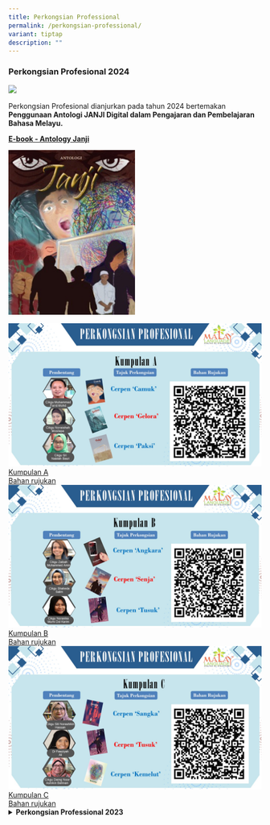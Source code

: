 ```yaml
---
title: Perkongsian Professional
permalink: /perkongsian-professional/
variant: tiptap
description: ""
---
```

<h3>Perkongsian Profesional 2024</h3>
<div class="isomer-image-wrapper">
<img style="width: 50%;" height="auto" width="100%" src="https://mlcs.moe.edu.sg/images/Perkongsian_Profesional_2024banner.JPG">
</div>
<p>Perkongsian Profesional dianjurkan pada tahun 2024 bertemakan <strong>Penggunaan Antologi JANJI Digital dalam Pengajaran dan Pembelajaran Bahasa Melayu.</strong>
</p>
<p><strong><a href="https://issuu.com/oxfordgraphic/docs/mlcs-janji-v4-fa" rel="noopener noreferrer nofollow" target="_blank">E-book - Antology Janji</a></strong>
</p>
<p></p><a class="isomer-image-wrapper" href="https://issuu.com/oxfordgraphic/docs/mlcs-janji-v4-fa"><img style="width: 50%;" height="auto" width="100%" alt="Antology Janji" src="/images/antology_janji.jpg"></a>
<p></p>
<p></p>
<div class="isomer-card-grid"><a rel="noopener noreferrer nofollow" href="https://drive.google.com/drive/folders/1enXy6gsfxlj9_KrByUq0_SS3MYy0tjHk" class="isomer-card"><div class="isomer-card-image"><div class="isomer-image-wrapper"><img style="width: 100%" height="auto" width="100%" alt="Perkongsian Professional 2024_Kumpulan A" src="/images/Perkongsian_Profesional_2024kumpulanA.JPG"></div></div><div class="isomer-card-body"><div class="isomer-card-title">Kumpulan A</div><div class="isomer-card-link">Bahan rujukan</div></div></a>
<a rel="noopener noreferrer nofollow" href="https://drive.google.com/drive/folders/1enXy6gsfxlj9_KrByUq0_SS3MYy0tjHk" class="isomer-card">
<div class="isomer-card-image">
<div class="isomer-image-wrapper">
<img style="width: 100%" height="auto" width="100%" alt="Perkongsian Professional 2024_Kumpulan A" src="/images/Perkongsian_Profesional_2024kumpulanB.JPG">
</div>
</div>
<div class="isomer-card-body">
<div class="isomer-card-title">Kumpulan B</div>
<div class="isomer-card-link">Bahan rujukan</div>
</div>
</a><a rel="noopener noreferrer nofollow" href="https://drive.google.com/drive/folders/1cSbRs4miZvdqwW43r1dJoUqhGC0OfOkz" class="isomer-card"><div class="isomer-card-image"><div class="isomer-image-wrapper"><img style="width: 100%" height="auto" width="100%" alt="Perkongsian Professional 2024_Kumpulan C" src="/images/Perkongsian_Profesional_2024kumpulanC.JPG"></div></div><div class="isomer-card-body"><div class="isomer-card-title">Kumpulan C</div><div class="isomer-card-link">Bahan rujukan</div></div></a>
</div>
<div data-type="detailGroup" class="isomer-accordion-group isomer-accordion isomer-accordion-white">
<details class="isomer-details">
<summary><strong>Perkongsian Professional 2023</strong>
</summary>
<div data-type="detailsContent" class="isomer-details-content">
<p>Perkongsian Profesional dianjurkan pada tahun 2023 bertemakan <strong>Amalan Terbaik Penilaian di Bilik Darjah</strong>
</p>
<p></p>
<p><a href="https://issuu.com/oxfordgraphic/docs/mlcs-perkongsian_profesional-v6_fa_" rel="noopener noreferrer nofollow" target="_blank">e-Book Perkongsian Professional 2023</a>
</p><a class="isomer-image-wrapper" href="https://issuu.com/oxfordgraphic/docs/mlcs-perkongsian_profesional-v6_fa_"><img style="width: 50%;" height="auto" width="100%" alt="" src="/images/perkongsian_professional_2023.jpg"></a>
</div>
</details>
</div>
<p></p>
